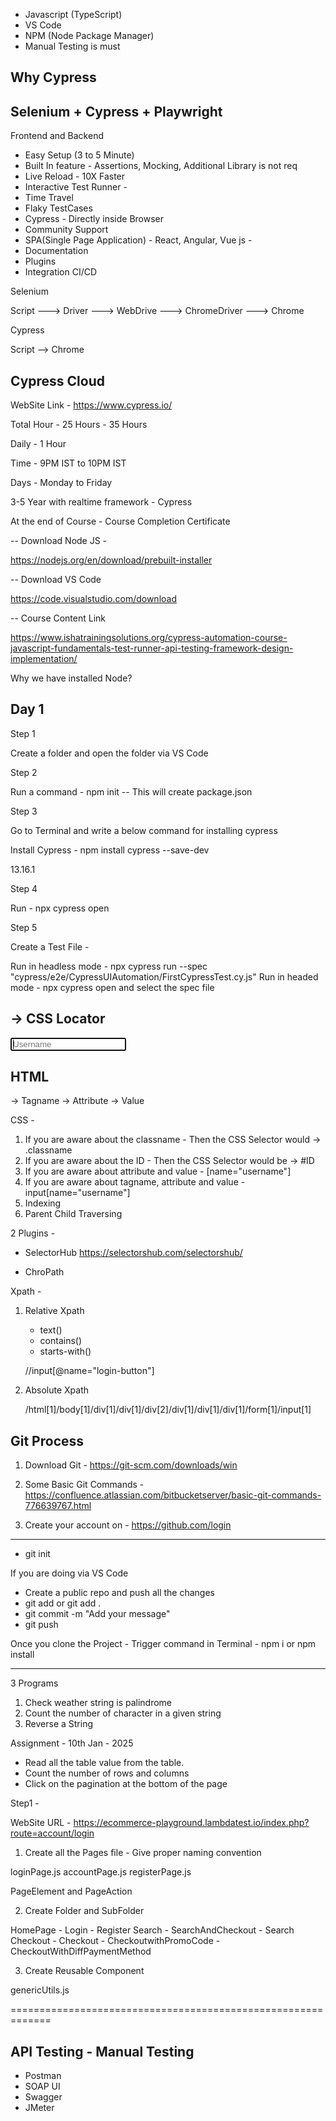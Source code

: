 
- Javascript (TypeScript)
- VS Code
- NPM (Node Package Manager)
- Manual Testing is must


Why Cypress
-----------

Selenium + Cypress + Playwright
-------------------------------
Frontend and Backend


- Easy Setup (3 to 5 Minute)
- Built In feature - Assertions, Mocking, Additional Library is not req
- Live Reload - 10X Faster
- Interactive Test Runner - 
- Time Travel
- Flaky TestCases 
- Cypress - Directly inside Browser
- Community Support
- SPA(Single Page Application) - React, Angular, Vue js - 
- Documentation 
- Plugins
- Integration CI/CD


Selenium

Script ---> Driver ---> WebDrive ---> ChromeDriver ---> Chrome

Cypress

Script --> Chrome


Cypress Cloud 
-------------

WebSite Link - https://www.cypress.io/

Total Hour - 25 Hours - 35 Hours

Daily - 1 Hour 

Time - 9PM IST to 10PM IST

Days - Monday to Friday

3-5 Year with realtime framework - Cypress

At the end of Course - Course Completion Certificate


-- Download Node JS - 

https://nodejs.org/en/download/prebuilt-installer

-- Download VS Code

https://code.visualstudio.com/download

-- Course Content Link 

https://www.ishatrainingsolutions.org/cypress-automation-course-javascript-fundamentals-test-runner-api-testing-framework-design-implementation/




Why we have installed Node?

Day 1 
-----

Step 1 

Create a folder and open the folder via VS Code

Step 2

Run a command - npm init -- This will create package.json



Step 3

Go to Terminal and write a below command for installing cypress

Install Cypress - npm install cypress --save-dev 

13.16.1

Step 4

Run - npx cypress open

Step 5

Create a Test File -

Run in headless mode - npx cypress run --spec "cypress/e2e/CypressUIAutomation/FirstCypressTest.cy.js"
Run in headed mode - npx cypress open and select the spec file 



-> CSS Locator 
--------------
<input data-v-1f99f73c="" class="oxd-input oxd-input--active" name="username" placeholder="Username" autofocus="">

HTML 
----
-> Tagname
-> Attribute
-> Value

CSS -
1. If you are aware about the classname - Then the CSS Selector would -> 
    .classname
2. If you are aware about the ID - Then the CSS Selector would be ->
    #ID
3. If you are aware about attribute and value -
    [name="username"]
4. If you are aware about tagname, attribute and value - 
    input[name="username"]
5. Indexing 
6. Parent Child Traversing

2 Plugins - 
- SelectorHub
https://selectorshub.com/selectorshub/

- ChroPath


Xpath - 
1. Relative Xpath
    - text()
    - contains()
    - starts-with()

    //input[@name="login-button"]

2. Absolute Xpath

    /html[1]/body[1]/div[1]/div[1]/div[2]/div[1]/div[1]/div[1]/form[1]/input[1]


Git Process 
-----------

1. Download Git - https://git-scm.com/downloads/win

2. Some Basic Git Commands - https://confluence.atlassian.com/bitbucketserver/basic-git-commands-776639767.html

3. Create your account on - https://github.com/login


---------

- git init


If you are doing via VS Code

- Create a public repo and push all the changes
- git add <filename> or git add .
- git commit -m "Add your message"
- git push



Once you clone the Project -
Trigger command in Terminal - npm i or npm install


-------
3 Programs 
1. Check weather string is palindrome
2. Count the number of character in a given string
3. Reverse a String


Assignment - 10th Jan - 2025

- Read all the table value from the table.
- Count the number of rows and columns 
- Click on the pagination at the bottom of the page


Step1 - 

WebSite URL - https://ecommerce-playground.lambdatest.io/index.php?route=account/login


1. Create all the Pages file - Give proper naming convention

loginPage.js
accountPage.js
registerPage.js

PageElement and PageAction

2. Create Folder and SubFolder

HomePage
    - Login
    - Register
Search
    - SearchAndCheckout
    - Search
Checkout
    - Checkout
    - CheckoutwithPromoCode
    - CheckoutWithDiffPaymentMethod

3. Create Reusable Component

genericUtils.js

=============================================================

API Testing - Manual Testing
-----------
- Postman
- SOAP UI
- Swagger
- JMeter



